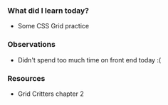 ### What did I learn today?

- Some CSS Grid practice

### Observations

- Didn't spend too much time on front end today :(

### Resources

- Grid Critters chapter 2
